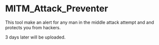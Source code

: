 # MITM_Attack_Preventer
This tool make an alert for any man in the middle attack attempt and and protects you from hackers.

3 days later will be uploaded.
